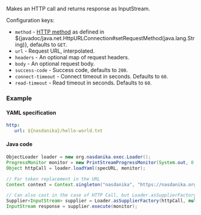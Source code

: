 Makes an HTTP call and returns response as InputStream.

Configuration keys:
	
* ``method`` - [HTTP method](https://en.wikipedia.org/wiki/Hypertext_Transfer_Protocol#Request_methods) as defined in ${javadoc/java.net.HttpURLConnection#setRequestMethod(java.lang.String)}, defaults to ``GET``.
* ``url`` - Request URL, interpolated.
* ``headers`` - An optional map of request headers.
* ``body`` - An optional request body.
* ``success-code`` - Success code, defaults to ``200``.
* ``connect-timeout`` - Connect timeout in seconds. Defaults to ``60``.
* ``read-timeout`` - Read timeout in seconds. Defaults to ``60``.


### Example

#### YAML specification

```yaml
http:
   url: ${nasdanika}/hello-world.txt
```

#### Java code
 
```java
ObjectLoader loader = new org.nasdanika.exec.Loader();
ProgressMonitor monitor = new PrintStreamProgressMonitor(System.out, 0, 4, false);
Object httpCall = loader.loadYaml(specURL, monitor);

// For token replacement in the URL		
Context context = Context.singleton("nasdanika", "https://nasdanika.org");		

// Can also cast in the case of HTTP Call, but Loader.asSupplierFactory() is more flexible.		
Supplier<InputStream> supplier = Loader.asSupplierFactory(httpCall, null).create(context);
InputStream response = supplier.execute(monitor);
``` 